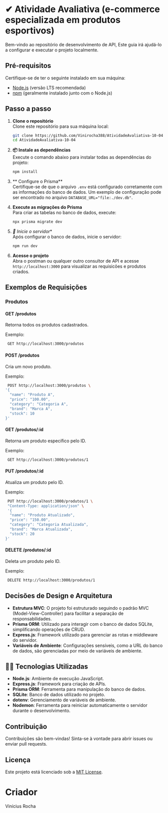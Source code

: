 # ✔ Atividade Avaliativa (e-commerce especializada em produtos esportivos)

Bem-vindo ao repositório de desenvolvimento de API, Este guia irá ajudá-lo a configurar e executar o projeto localmente.

## Pré-requisitos

Certifique-se de ter o seguinte instalado em sua máquina:
- [Node.js](https://nodejs.org/) (versão LTS recomendada)
- [npm](https://www.npmjs.com/) (geralmente instalado junto com o Node.js)

## Passo a passo

1. **Clone o repositório**  
    Clone este repositório para sua máquina local:
    ```bash
    git clone https://github.com/Vinirocha388/AtividadeAvaliativa-10-04
    cd AtividadeAvaliativa-10-04
    ```

2. **📦 Instale as dependências**  
    Execute o comando abaixo para instalar todas as dependências do projeto:
    ```bash
    npm install
    ```


3. ** Configure o Prisma**  
    Certifique-se de que o arquivo `.env` está configurado corretamente com as informações do banco de dados. Um exemplo de configuração pode ser encontrado no arquivo `DATABASE_URL="file:./dev.db"`.

4. **Execute as migrações do Prisma**  
    Para criar as tabelas no banco de dados, execute:
    ```bash
    npx prisma migrate dev
    ```

5. *🚀 Inicie o servidor**  
    Após configurar o banco de dados, inicie o servidor:
    ```bash
    npm run dev
    ```

6. **Acesse o projeto**  
    Abra o postman ou qualquer outro consultor de API e acesse `http://localhost:3000` para visualizar as requisicões e produtos criados.

## Exemplos de Requisições

### **Produtos**

#### **GET /produtos**
Retorna todos os produtos cadastrados.

Exemplo:
```bash
 GET http://localhost:3000/produtos
```

#### **POST /produtos**
Cria um novo produto.

Exemplo:
```bash
 POST http://localhost:3000/produtos \
'{
  "name": "Produto A",
  "price": "100.00",
  "category": "Categoria A",
  "brand": "Marca A",
  "stock": 10
}'
```

#### **GET /produtos/:id**
Retorna um produto específico pelo ID.

Exemplo:
```bash
 GET http://localhost:3000/produtos/1
```

#### **PUT /produtos/:id**
Atualiza um produto pelo ID.

Exemplo:
```bash
 PUT http://localhost:3000/produtos/1 \
 "Content-Type: application/json" \
 '{
  "name": "Produto Atualizado",
  "price": "150.00",
  "category": "Categoria Atualizada",
  "brand": "Marca Atualizada",
  "stock": 20
}'
```

#### **DELETE /produtos/:id**
Deleta um produto pelo ID.

Exemplo:
```bash
 DELETE http://localhost:3000/produtos/1
```

## Decisões de Design e Arquitetura

- **Estrutura MVC**: O projeto foi estruturado seguindo o padrão MVC (Model-View-Controller) para facilitar a separação de responsabilidades.
- **Prisma ORM**: Utilizado para interagir com o banco de dados SQLite, simplificando operações de CRUD.
- **Express.js**: Framework utilizado para gerenciar as rotas e middleware do servidor.
- **Variáveis de Ambiente**: Configurações sensíveis, como a URL do banco de dados, são gerenciadas por meio de variáveis de ambiente.

## 👨‍💻 Tecnologias Utilizadas

- **Node.js**: Ambiente de execução JavaScript.
- **Express.js**: Framework para criação de APIs.
- **Prisma ORM**: Ferramenta para manipulação do banco de dados.
- **SQLite**: Banco de dados utilizado no projeto.
- **dotenv**: Gerenciamento de variáveis de ambiente.
- **Nodemon**: Ferramenta para reiniciar automaticamente o servidor durante o desenvolvimento.

## Contribuição

Contribuições são bem-vindas! Sinta-se à vontade para abrir issues ou enviar pull requests.

## Licença

Este projeto está licenciado sob a [MIT License](LICENSE).


# Criador
 Vinícius Rocha
